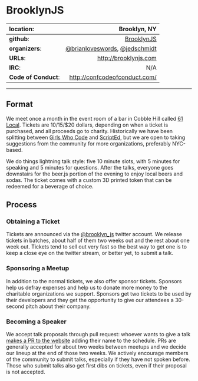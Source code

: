 # BrooklynJS

| **location**:         | Brooklyn, NY                            |
|:----------------------|---------------------------------------:|
| **github**:           | [BrooklynJS](https://github.com/brooklynjs/) |
| **organizers**:       | [@brianloveswords](https://twitter.com/brianloveswords), [@jedschmidt](https://twitter.com/jedschmidt)                 |
| **URLs**:             | http://brooklynjs.com                  |
| **IRC**:              | N/A                                    |
| **Code of Conduct**:  | http://confcodeofconduct.com/          |

---------------------------

## Format

We meet once a month in the event room of a bar in Cobble Hill called [61 Local](http://www.61local.com/). Tickets are $10/$15/$20 dollars, depending on when a ticket is purchased, and all proceeds go to charity. Historically we have been splitting between [Girls Who Code](http://www.girlswhocode.com/) and [ScriptEd](http://scripted.org/), but we are open to taking suggestions from the community for more organizations, preferably NYC-based.

We do things lightning talk style: five 10 minute slots, with 5 minutes for speaking and 5 minutes for questions. After the talks, everyone goes downstairs for the beer.js portion of the evening to enjoy local beers and sodas. The ticket comes with a custom 3D printed token that can be redeemed for a beverage of choice.

## Process

### Obtaining a Ticket

Tickets are announced via the [@brooklyn_js](https://twitter.com/brooklyn_js) twitter account. We release tickets in batches, about half of them two weeks out and the rest about one week out. Tickets tend to sell out very fast so the best way to get one is to keep a close eye on the twitter stream, or better yet, to submit a talk.

### Sponsoring a Meetup

In addition to the normal tickets, we also offer sponsor tickets. Sponsors help us defray expenses and help us to donate more money to the charitable organizations we support. Sponsors get two tickets to be used by their developers and they get the opportunity to give our attendees a 30-second pitch about their company.

### Becoming a Speaker
We accept talk proposals through pull request: whoever wants to give a talk [makes a PR to the website](https://github.com/brooklynjs/brooklynjs.github.io) adding their name to the schedule. PRs are generally accepted for about two weeks between meetups and we decide our lineup at the end of those two weeks. We actively encourage members of the community to submit talks, especially if they have not spoken before. Those who submit talks also get first dibs on tickets, even if their proposal is not accepted.

